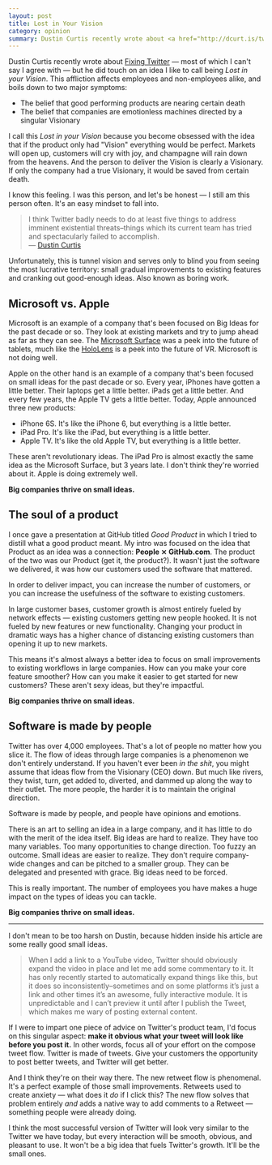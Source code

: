 ```yaml
---
layout: post
title: Lost in Your Vision
category: opinion
summary: Dustin Curtis recently wrote about <a href="http://dcurt.is/twitter">Fixing Twitter</a> — most of which I can't say I agree with — but he did touch on an idea I like to call being <em>Lost in your Vision</em>.
---
```


Dustin Curtis recently wrote about [Fixing Twitter](http://dcurt.is/twitter) — most of which I can't say I agree with — but he did touch on an idea I like to call being *Lost in your Vision*. This affliction affects employees and non-employees alike, and boils down to two major symptoms:

* The belief that good performing products are nearing certain death
* The belief that companies are emotionless machines directed by a singular Visionary

I call this *Lost in your Vision* because you become obsessed with the idea that if the product only had "Vision" everything would be perfect. Markets will open up, customers will cry with joy, and champagne will rain down from the heavens. And the person to deliver the Vision is clearly a Visionary. If only the company had a true Visionary, it would be saved from certain death.

I know this feeling. I was this person, and let's be honest — I still am this person often. It's an easy mindset to fall into.

>  I think Twitter badly needs to do at least five things to address imminent existential threats–things which its current team has tried and spectacularly failed to accomplish.  
> — [Dustin Curtis](http://dcurt.is/twitter)

Unfortunately, this is tunnel vision and serves only to blind you from seeing the most lucrative territory: small gradual improvements to existing features and cranking out good-enough ideas. Also known as boring work.

## Microsoft vs. Apple

Microsoft is an example of a company that's been focused on Big Ideas for the past decade or so. They look at existing markets and try to jump ahead as far as they can see. The [Microsoft Surface](https://www.microsoft.com/surface/en-US) was a peek into the future of tablets, much like the [HoloLens](https://www.microsoft.com/microsoft-hololens/en-us) is a peek into the future of VR. Microsoft is not doing well.

Apple on the other hand is an example of a company that's been focused on small ideas for the past decade or so. Every year, iPhones have gotten a little better. Their laptops get a little better. iPads get a little better. And every few years, the Apple TV gets a little better. Today, Apple announced three new products:

* iPhone 6S. It's like the iPhone 6, but everything is a little better.
* iPad Pro. It's like the iPad, but everything is a little better.
* Apple TV. It's like the old Apple TV, but everything is a little better.

These aren't revolutionary ideas. The iPad Pro is almost exactly the same idea as the Microsoft Surface, but 3 years late. I don't think they're worried about it. Apple is doing extremely well.

**Big companies thrive on small ideas.**

## The soul of a product

I once gave a presentation at GitHub titled *Good Product* in which I tried to distill what a good product meant. My intro was focused on the idea that Product as an idea was a connection: **People ⨯ GitHub.com**. The product of the two was our Product (get it, the product?). It wasn't just the software we delivered, it was how our customers used the software that mattered.

In order to deliver impact, you can increase the number of customers, or you can increase the usefulness of the software to existing customers.

In large customer bases, customer growth is almost entirely fueled by network effects — existing customers getting new people hooked. It is not fueled by new features or new functionality. Changing your product in dramatic ways has a higher chance of distancing existing customers than opening it up to new markets.

This means it's almost always a better idea to focus on small improvements to existing workflows in large companies. How can you make your core feature smoother? How can you make it easier to get started for new customers? These aren't sexy ideas, but they're impactful.

**Big companies thrive on small ideas.**

## Software is made by people

Twitter has over 4,000 employees. That's a lot of people no matter how you slice it. The flow of ideas through large companies is a phenomenon we don't entirely understand. If you haven't ever been *in the shit*, you might assume that ideas flow from the Visionary (CEO) down. But much like rivers, they twist, turn, get added to, diverted, and dammed up along the way to their outlet. The more people, the harder it is to maintain the original direction.

Software is made by people, and people have opinions and emotions.

There is an art to selling an idea in a large company, and it has little to do with the merit of the idea itself. Big ideas are hard to realize. They have too many variables. Too many opportunities to change direction. Too fuzzy an outcome. Small ideas are easier to realize. They don't require company-wide changes and can be pitched to a smaller group. They can be delegated and presented with grace. Big ideas need to be forced.

This is really important. The number of employees you have makes a huge impact on the types of ideas you can tackle.

**Big companies thrive on small ideas.**

* * * *

I don't mean to be too harsh on Dustin, because hidden inside his article are some really good small ideas.

> When I add a link to a YouTube video, Twitter should obviously expand the video in place and let me add some commentary to it. It has only recently started to automatically expand things like this, but it does so inconsistently–sometimes and on some platforms it’s just a link and other times it’s an awesome, fully interactive module. It is unpredictable and I can’t preview it until after I publish the Tweet, which makes me wary of posting external content.

If I were to impart one piece of advice on Twitter's product team, I'd focus on this singular aspect: **make it obvious what your tweet will look like before you post it.** In other words, focus all of your effort on the compose tweet flow. Twitter is made of tweets. Give your customers the opportunity to post better tweets, and Twitter will get better.

And I think they're on their way there. The new retweet flow is phenomenal. It's a perfect example of those small improvements. Retweets used to create anxiety — what does it *do* if I click this? The new flow solves that problem entirely *and* adds a native way to add comments to a Retweet — something people were already doing.

I think the most successful version of Twitter will look very similar to the Twitter we have today, but every interaction will be smooth, obvious, and pleasant to use. It won't be a big idea that fuels Twitter's growth. It'll be the small ones.
